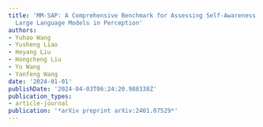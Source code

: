 ```yaml
---
title: 'MM-SAP: A Comprehensive Benchmark for Assessing Self-Awareness of Multimodal
  Large Language Models in Perception'
authors:
- Yuhao Wang
- Yusheng Liao
- Heyang Liu
- Hongcheng Liu
- Yu Wang
- Yanfeng Wang
date: '2024-01-01'
publishDate: '2024-04-03T06:24:20.988338Z'
publication_types:
- article-journal
publication: '*arXiv preprint arXiv:2401.07529*'
---
```

